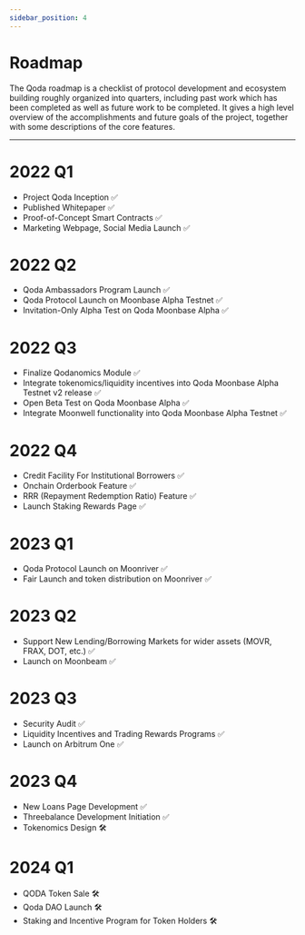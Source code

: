 ```yaml
---
sidebar_position: 4
---
```


# Roadmap

The Qoda roadmap is a checklist of protocol development and ecosystem building roughly organized into quarters, including past work which has been completed as well as future work to be completed. It gives a high level overview of the accomplishments and future goals of the project, together with some descriptions of the core features.

---

# 2022 Q1

* Project Qoda Inception ✅
* Published Whitepaper ✅
* Proof-of-Concept Smart Contracts ✅
* Marketing Webpage, Social Media Launch ✅

# 2022 Q2

* Qoda Ambassadors Program Launch ✅
* Qoda Protocol Launch on Moonbase Alpha Testnet ✅
* Invitation-Only Alpha Test on Qoda Moonbase Alpha ✅

# 2022 Q3

* Finalize Qodanomics Module ✅
* Integrate tokenomics/liquidity incentives into Qoda Moonbase Alpha Testnet v2 release ✅
* Open Beta Test on Qoda Moonbase Alpha ✅
* Integrate Moonwell functionality into Qoda Moonbase Alpha Testnet ✅

# 2022 Q4
* Credit Facility For Institutional Borrowers ✅
* Onchain Orderbook Feature ✅
* RRR (Repayment Redemption Ratio) Feature ✅
* Launch Staking Rewards Page ✅


# 2023 Q1
* Qoda Protocol Launch on Moonriver ✅
* Fair Launch and token distribution on Moonriver ✅

# 2023 Q2
* Support New Lending/Borrowing Markets for wider assets (MOVR, FRAX, DOT, etc.) ✅
* Launch on Moonbeam ✅

# 2023 Q3
* Security Audit ✅
* Liquidity Incentives and Trading Rewards Programs ✅
* Launch on Arbitrum One ✅

# 2023 Q4
* New Loans Page Development ✅
* Threebalance Development Initiation  ✅
* Tokenomics Design 🛠️

# 2024 Q1
* QODA Token Sale 🛠️
* Qoda DAO Launch 🛠️
* Staking and Incentive Program for Token Holders 🛠️
